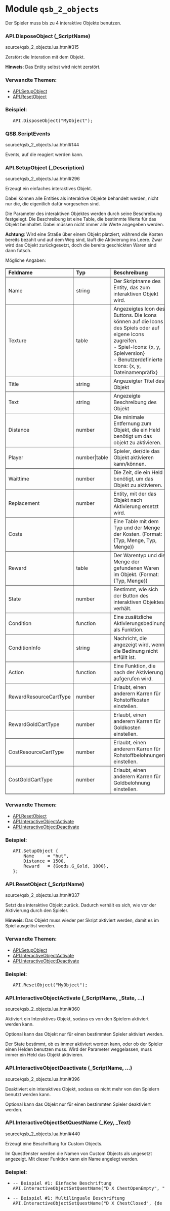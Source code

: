 # Module <code>qsb_2_objects</code>
Der Spieler muss bis zu 4 interaktive Objekte benutzen.




### API.DisposeObject (_ScriptName)
source/qsb_2_objects.lua.html#315

Zerstört die Interation mit dem Objekt.

 <b>Hinweis</b>: Das Entity selbst wird nicht zerstört.





### Verwandte Themen:
<ul>


<li><a href="qsb_2_objects.html#API.SetupObject">API.SetupObject</a></li>


<li><a href="qsb_2_objects.html#API.ResetObject">API.ResetObject</a></li>


</ul>



### Beispiel:
<ul>


<pre class="example">API.DisposeObject(<span class="string">"MyObject"</span>);</pre>


</ul>


### QSB.ScriptEvents
source/qsb_2_objects.lua.html#144

Events, auf die reagiert werden kann.





### API.SetupObject (_Description)
source/qsb_2_objects.lua.html#296

Erzeugt ein einfaches interaktives Objekt.

 Dabei können alle Entities als interaktive Objekte behandelt werden, nicht
 nur die, die eigentlich dafür vorgesehen sind.

 Die Parameter des interaktiven Objektes werden durch seine Beschreibung
 festgelegt. Die Beschreibung ist eine Table, die bestimmte Werte für das
 Objekt beinhaltet. Dabei müssen nicht immer alle Werte angegeben werden.

 <b>Achtung</b>: Wird eine Straße über einem Objekt platziert, während die
 Kosten bereits bezahlt und auf dem Weg sind, läuft die Aktivierung ins Leere.
 Zwar wird das Objekt zurückgesetzt, doch die bereits geschickten Waren sind
 dann futsch.

 Mögliche Angaben:
 <table border="1">
 <tr>
 <td><b>Feldname</b></td>
 <td><b>Typ</b></td>
 <td><b>Beschreibung</b></td>
 <td><b>Optional</b></td>
 </tr>
 <tr>
 <td>Name</td>
 <td>string</td>
 <td>Der Skriptname des Entity, das zum interaktiven Objekt wird.</td>
 <td>nein</td>
 </tr>
 <tr>
 <td>Texture</td>
 <td>table</td>
 <td>Angezeigtes Icon des Buttons. Die Icons können auf die Icons des Spiels
 oder auf eigene Icons zugreifen.
 <br>- Spiel-Icons: {x, y, Spielversion}
 <br>- Benutzerdefinierte Icons: {x, y, Dateinamenpräfix}</td>
 <td>ja</td>
 </tr>
 <tr>
 <td>Title</td>
 <td>string</td>
 <td>Angezeigter Titel des Objekt</td>
 <td>ja</td>
 </tr>
 <tr>
 <td>Text</td>
 <td>string</td>
 <td>Angezeigte Beschreibung des Objekt</td>
 <td>ja</td>
 </tr>
 <tr>
 <td>Distance</td>
 <td>number</td>
 <td>Die minimale Entfernung zum Objekt, die ein Held benötigt um das
 objekt zu aktivieren.</td>
 <td>ja</td>
 </tr>
 <tr>
 <td>Player</td>
 <td>number|table</td>
 <td>Spieler, der/die das Objekt aktivieren kann/können.</td>
 <td>ja</td>
 </tr>
 <tr>
 <td>Waittime</td>
 <td>number</td>
 <td>Die Zeit, die ein Held benötigt, um das Objekt zu aktivieren.</td>
 <td>ja</td>
 </tr>
 <tr>
 <td>Replacement</td>
 <td>number</td>
 <td>Entity, mit der das Objekt nach Aktivierung ersetzt wird.</td>
 <td>ja</td>
 </tr>
 <tr>
 <td>Costs</td>
 <td></td>
 <td>Eine Table mit dem Typ und der Menge der Kosten. (Format: {Typ, Menge, Typ, Menge})</td>
 <td>ja</td>
 </tr>
 <tr>
 <td>Reward</td>
 <td>table</td>
 <td>Der Warentyp und die Menge der gefundenen Waren im Objekt. (Format: {Typ, Menge})</td>
 <td>ja</td>
 </tr>
 <tr>
 <td>State</td>
 <td>number</td>
 <td>Bestimmt, wie sich der Button des interaktiven Objektes verhält.</td>
 <td>ja</td>
 </tr>
 <tr>
 <td>Condition</td>
 <td>function</td>
 <td>Eine zusätzliche Aktivierungsbedinung als Funktion.</td>
 <td>ja</td>
 </tr>
 <tr>
 <td>ConditionInfo</td>
 <td>string</td>
 <td>Nachricht, die angezeigt wird, wenn die Bedinung nicht erfüllt ist.</td>
 <td>ja</td>
 </tr>
 <tr>
 <td>Action</td>
 <td>function</td>
 <td>Eine Funktion, die nach der Aktivierung aufgerufen wird.</td>
 <td>ja</td>
 </tr>
 <tr>
 <td>RewardResourceCartType</td>
 <td>number</td>
 <td>Erlaubt, einen anderern Karren für Rohstoffkosten einstellen.</td>
 <td>ja</td>
 </tr>
 <tr>
 <td>RewardGoldCartType</td>
 <td>number</td>
 <td>Erlaubt, einen anderern Karren für Goldkosten einstellen.</td>
 <td>ja</td>
 </tr>
 <tr>
 <td>CostResourceCartType</td>
 <td>number</td>
 <td>Erlaubt, einen anderern Karren für Rohstoffbelohnungen einstellen.</td>
 <td>ja</td>
 </tr>
 <tr>
 <td>CostGoldCartType</td>
 <td>number</td>
 <td>Erlaubt, einen anderern Karren für Goldbelohnung einstellen.</td>
 <td>ja</td>
 </tr>
 </table>





### Verwandte Themen:
<ul>


<li><a href="qsb_2_objects.html#API.ResetObject">API.ResetObject</a></li>


<li><a href="qsb_2_objects.html#API.InteractiveObjectActivate">API.InteractiveObjectActivate</a></li>


<li><a href="qsb_2_objects.html#API.InteractiveObjectDeactivate">API.InteractiveObjectDeactivate</a></li>


</ul>



### Beispiel:
<ul>


<pre class="example">API.SetupObject {
    Name     = <span class="string">"hut"</span>,
    Distance = <span class="number">1500</span>,
    Reward   = {Goods.G_Gold, <span class="number">1000</span>},
};</pre>


</ul>


### API.ResetObject (_ScriptName)
source/qsb_2_objects.lua.html#337

Setzt das interaktive Objekt zurück.  Dadurch verhält es sich, wie vor der
 Aktivierung durch den Spieler.

 <b>Hinweis</b>: Das Objekt muss wieder per Skript aktiviert werden, damit es
 im Spiel ausgelöst werden.





### Verwandte Themen:
<ul>


<li><a href="qsb_2_objects.html#API.SetupObject">API.SetupObject</a></li>


<li><a href="qsb_2_objects.html#API.InteractiveObjectActivate">API.InteractiveObjectActivate</a></li>


<li><a href="qsb_2_objects.html#API.InteractiveObjectDeactivate">API.InteractiveObjectDeactivate</a></li>


</ul>



### Beispiel:
<ul>


<pre class="example">API.ResetObject(<span class="string">"MyObject"</span>);</pre>


</ul>


### API.InteractiveObjectActivate (_ScriptName, _State, ...)
source/qsb_2_objects.lua.html#360

Aktiviert ein Interaktives Objekt, sodass es von den Spielern
 aktiviert werden kann.

 Optional kann das Objekt nur für einen bestimmten Spieler aktiviert werden.

 Der State bestimmt, ob es immer aktiviert werden kann, oder ob der Spieler
 einen Helden benutzen muss. Wird der Parameter weggelassen, muss immer ein
 Held das Objekt aktivieren.






### API.InteractiveObjectDeactivate (_ScriptName, ...)
source/qsb_2_objects.lua.html#396

Deaktiviert ein interaktives Objekt, sodass es nicht mehr von den Spielern
 benutzt werden kann.

 Optional kann das Objekt nur für einen bestimmten Spieler deaktiviert werden.






### API.InteractiveObjectSetQuestName (_Key, _Text)
source/qsb_2_objects.lua.html#440

Erzeugt eine Beschriftung für Custom Objects.

 Im Questfenster werden die Namen von Custom Objects als ungesetzt angezeigt.
 Mit dieser Funktion kann ein Name angelegt werden.






### Beispiel:
<ul>


<li><pre class="example"><span class="comment">-- Beispiel #1: Einfache Beschriftung
</span>API.InteractiveObjectSetQuestName(<span class="string">"D_X_ChestOpenEmpty"</span>, <span class="string">"Leere Schatztruhe"</span>);</pre></li>


<li><pre class="example"><span class="comment">-- Beispiel #1: Multilinguale Beschriftung
</span>API.InteractiveObjectSetQuestName(<span class="string">"D_X_ChestClosed"</span>, {de = <span class="string">"Schatztruhe"</span>, en = <span class="string">"Treasure"</span>});</pre></li>


</ul>


